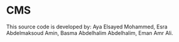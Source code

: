 # CMS
This source code is developed by:
Aya Elsayed Mohammed,
Esra Abdelmaksoud Amin,
Basma Abdelhalim Abdelhalim,
Eman Amr Ali.

